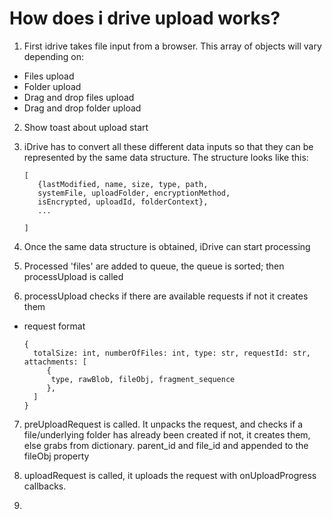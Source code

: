 # How does i drive upload works?

1) First idrive takes file input from a browser. This array of objects will vary depending on:
 - Files upload
 - Folder upload
 - Drag and drop files upload
 - Drag and drop folder upload

2) Show toast about upload start


3) iDrive has to convert all these different data inputs so that they can be 
represented by the same data structure. The structure looks like this:
 
   ``` 
   [ 
      {lastModified, name, size, type, path, 
      systemFile, uploadFolder, encryptionMethod, 
      isEncrypted, uploadId, folderContext},
      ...

   ]
   ```

4) Once the same data structure is obtained, iDrive can start processing


5) Processed 'files' are added to queue, the queue is sorted; then processUpload is called


6) processUpload checks if there are available requests if not it creates them
 - request format
    ```
   {
      totalSize: int, numberOfFiles: int, type: str, requestId: str, attachments: [
         {
          type, rawBlob, fileObj, fragment_sequence
         },
      ]
   }
    ```

7) preUploadRequest is called. It unpacks the request, and checks if a file/underlying folder has already been created
if not, it creates them, else grabs from dictionary. parent_id and file_id and appended to the fileObj property


8) uploadRequest is called, it uploads the request with onUploadProgress callbacks.


9) 